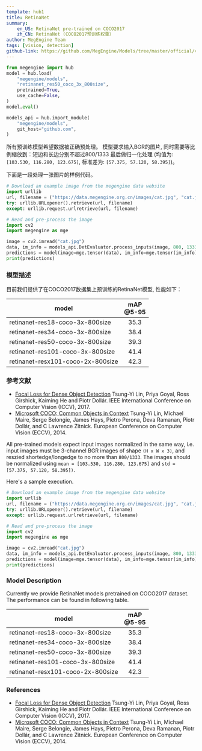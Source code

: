 ```yaml
---
template: hub1
title: RetinaNet
summary:
    en_US: RetinaNet pre-trained on COCO2017
    zh_CN: RetinaNet (COCO2017预训练权重）
author: MegEngine Team
tags: [vision, detection]
github-link: https://github.com/MegEngine/Models/tree/master/official/vision/detection
---
```


```python
from megengine import hub
model = hub.load(
    "megengine/models",
    "retinanet_res50_coco_3x_800size",
    pretrained=True,
    use_cache=False,
)
model.eval()

models_api = hub.import_module(
    "megengine/models",
    git_host="github.com",
)
```
<!-- section: zh_CN -->

所有预训练模型希望数据被正确预处理。
模型要求输入BGR的图片, 同时需要等比例缩放到：短边和长边分别不超过800/1333
最后做归一化处理 (均值为: `[103.530, 116.280, 123.675]`, 标准差为: `[57.375, 57.120, 58.395]`)。

下面是一段处理一张图片的样例代码。

```python
# Download an example image from the megengine data website
import urllib
url, filename = ("https://data.megengine.org.cn/images/cat.jpg", "cat.jpg")
try: urllib.URLopener().retrieve(url, filename)
except: urllib.request.urlretrieve(url, filename)

# Read and pre-process the image
import cv2
import megengine as mge

image = cv2.imread("cat.jpg")
data, im_info = models_api.DetEvaluator.process_inputs(image, 800, 1333)
predictions = model(image=mge.tensor(data), im_info=mge.tensor(im_info))
print(predictions)
```

### 模型描述

目前我们提供了在COCO2017数据集上预训练的RetinaNet模型, 性能如下：

| model                             | mAP<br>@5-95 |
| ---                               | :---:        |
| retinanet-res18-coco-3x-800size   | 35.3         |
| retinanet-res34-coco-3x-800size   | 38.4         |
| retinanet-res50-coco-3x-800size   | 39.3         |
| retinanet-res101-coco-3x-800size  | 41.4         |
| retinanet-resx101-coco-2x-800size | 42.3         |

### 参考文献

- [Focal Loss for Dense Object Detection](https://arxiv.org/abs/1708.02002) Tsung-Yi Lin, Priya Goyal, Ross Girshick, Kaiming He and Piotr Dollár. IEEE International Conference on Computer Vision (ICCV), 2017.
- [Microsoft COCO: Common Objects in Context](https://arxiv.org/abs/1405.0312) Tsung-Yi Lin, Michael Maire, Serge Belongie, James Hays, Pietro Perona, Deva Ramanan, Piotr Dollár, and C Lawrence Zitnick. European Conference on Computer Vision (ECCV), 2014.

<!-- section: en_US -->

All pre-trained models expect input images normalized in the same way,
i.e. input images must be 3-channel BGR images of shape `(H x W x 3)`, and reszied shortedge/longedge to no more than `800/1333`.
The images should be normalized using `mean = [103.530, 116.280, 123.675]` and `std = [57.375, 57.120, 58.395])`.

Here's a sample execution.

```python
# Download an example image from the megengine data website
import urllib
url, filename = ("https://data.megengine.org.cn/images/cat.jpg", "cat.jpg")
try: urllib.URLopener().retrieve(url, filename)
except: urllib.request.urlretrieve(url, filename)

# Read and pre-process the image
import cv2
import megengine as mge

image = cv2.imread("cat.jpg")
data, im_info = models_api.DetEvaluator.process_inputs(image, 800, 1333)
predictions = model(image=mge.tensor(data), im_info=mge.tensor(im_info))
print(predictions)
```

### Model Description

Currently we provide RetinaNet models pretrained on COCO2017 dataset. The performance can be found in following table.

| model                             | mAP<br>@5-95 |
| ---                               | :---:        |
| retinanet-res18-coco-3x-800size   | 35.3         |
| retinanet-res34-coco-3x-800size   | 38.4         |
| retinanet-res50-coco-3x-800size   | 39.3         |
| retinanet-res101-coco-3x-800size  | 41.4         |
| retinanet-resx101-coco-2x-800size | 42.3         |

### References

- [Focal Loss for Dense Object Detection](https://arxiv.org/abs/1708.02002) Tsung-Yi Lin, Priya Goyal, Ross Girshick, Kaiming He and Piotr Dollár. IEEE International Conference on Computer Vision (ICCV), 2017.
- [Microsoft COCO: Common Objects in Context](https://arxiv.org/abs/1405.0312) Tsung-Yi Lin, Michael Maire, Serge Belongie, James Hays, Pietro Perona, Deva Ramanan, Piotr Dollár, and C Lawrence Zitnick. European Conference on Computer Vision (ECCV), 2014.
